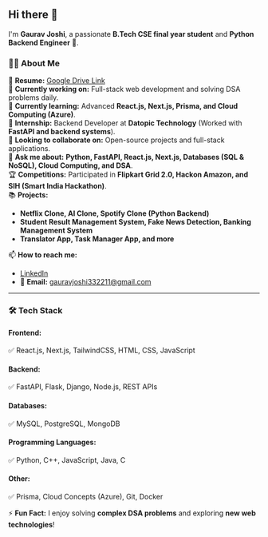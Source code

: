 ## Hi there 👋  

I'm **Gaurav Joshi**, a passionate **B.Tech CSE final year student** and **Python Backend Engineer** 🚀.  

### 👨‍💻 About Me  
📄 **Resume:** [Google Drive Link](https://drive.google.com/drive/folders/1SH_hKSDzbfs-T18a8MxLErEV8Qv5wXBj)  
🔭 **Currently working on:** Full-stack web development and solving DSA problems daily.  
🌱 **Currently learning:** Advanced **React.js, Next.js, Prisma, and Cloud Computing (Azure)**.  
💼 **Internship:** Backend Developer at **Datopic Technology** (Worked with **FastAPI and backend systems**).  
🎯 **Looking to collaborate on:** Open-source projects and full-stack applications.  
💬 **Ask me about:** **Python, FastAPI, React.js, Next.js, Databases (SQL & NoSQL), Cloud Computing, and DSA**.  
🏆 **Competitions:** Participated in **Flipkart Grid 2.0, Hackon Amazon, and SIH (Smart India Hackathon)**.  
📚 **Projects:**  
- **Netflix Clone, AI Clone, Spotify Clone (Python Backend)**  
- **Student Result Management System, Fake News Detection, Banking Management System**  
- **Translator App, Task Manager App, and more**  

📫 **How to reach me:**  
- [LinkedIn](https://www.linkedin.com/in/gaurav-joshi-b90303248/)  
- 📧 **Email:** gauravjoshi332211@gmail.com  

---

### 🛠️ Tech Stack  

#### **Frontend:**  
✅ React.js, Next.js, TailwindCSS, HTML, CSS, JavaScript  

#### **Backend:**  
✅ FastAPI, Flask, Django, Node.js, REST APIs  

#### **Databases:**  
✅ MySQL, PostgreSQL, MongoDB  

#### **Programming Languages:**  
✅ Python, C++, JavaScript, Java, C  

#### **Other:**  
✅ Prisma, Cloud Concepts (Azure), Git, Docker  

⚡ **Fun Fact:** I enjoy solving **complex DSA problems** and exploring **new web technologies**!  
